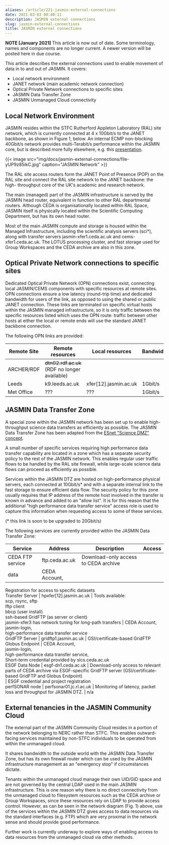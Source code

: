 ```yaml
---
aliases: /article/221-jasmin-external-connections
date: 2021-03-03 08:40:11
description: JASMIN external connections
slug: jasmin-external-connections
title: JASMIN external connections
---
```


**NOTE [January 2021]** This article is now out of date. Some terminology,
names and components are no longer current. A newer version will be posted
here in due course.

This article describes the external connections used to enable movement of
data in to and out of JASMIN. It covers:

- Local network environment
- JANET network (main academic network connection)
- Optical Private Network connections to specific sites
- JASMIN Data Transfer Zone
- JASMIN Unmanaged Cloud connectivity

## Local Network Environment

JASMIN resides within the STFC Rutherford Appleton Laboratory (RAL) site
network, which is currently connected at 4 x 10Gbit/s to the JANET backbone,
as shown in Figure 1, below. An internal ECMP non-blocking 40Gbit/s network
provides multi-Terabit/s performance within the JASMIN core, but is described
more fully elsewhere, e.g. this
[presentation](https://drive.google.com/file/d/0BwP1-0QGmA7_aU5QOTZ3eHBpMzA/view).

{{< image src="img/docs/jasmin-external-connections/file-yUP9z85ikC.jpg" caption="JASMIN Network" >}}

The RAL site access routers form the JANET Point of Presence (POP) on the RAL
site and connect the RAL site network to the JANET backbone: the high-
throughput core of the UK's academic and research network.

The main (managed) part of the JASMIN infrastructure is served by the JASMIN
head router, equivalent in function to other RAL departmental routers.
Although CEDA is organisationally located within RAL Space, JASMIN itself is
physically located within the Scientific Computing Department, but has its own
head router.

Most of the main JASMIN compute and storage is housed within the Managed
Infrastructure, including the scientific analysis servers (sci*), along with
transfer servers jasmin-xfer1.ceda.ac.uk and cems-xfer1.ceda.ac.uk. The LOTUS
processing cluster, and fast storage used for Group Workspaces and the CEDA
archive are also in this zone.

## Optical Private Network connections to specific sites

Dedicated Optical Private Network (OPN) connections exist, connecting local
JASMIN/CEMS components with specific resources at remote sites. OPN
connections ensure a low latency (round-trip time) and dedicated bandwidth for
users of the link, as opposed to using the shared or public JANET connection.
These links are terminated on specific virtual hosts within the JASMIN managed
infrastructure, so it is only traffic between the specific resources listed
which uses the OPN route: traffic between other hosts at either the local or
remote ends will use the standard JANET backbone connection.

The following OPN links are provided:

Remote Site  |  Remote resources  |  Local resources  |  Bandwidth  
---|---|---|---  
ARCHER/RDF  |  ~~dtn02.rdf.ac.uk~~ (RDF no longer available)  |  |  
Leeds  |  k9.leeds.ac.uk  |  xfer[12].jasmin.ac.uk  |  1Gbit/s  
Met Office  |  ???  |  ???  |  1Gbit/s  
  
## JASMIN Data Transfer Zone

A special zone within the JASMIN network has been set up to enable high-
throughput science data transfers as efficiently as possible. The JASMIN Data
Transfer Zone has been adapted from the [ESnet "Science DMZ"
concept](https://fasterdata.es.net/science-dmz/).

A small number of specific services requiring high performance data transfer
capability are located in a zone which has a separate security policy to the
rest of the JASMIN network. This enables regular user traffic flows to be
handled by the RAL site firewall, while large-scale science data flows can
proceed as efficiently as possible.

Services within the JASMIN DTZ are hosted on high-performance physical
servers, each connected at 10Gbit/s* and with a separate internal link to the
fast storage to ensure efficient data flow. The security policy for this zone
usually requires that IP address of the remote host involved in the transfer
is known in advance and added to an "allow list". It is for this reason that
the additional "high performance data transfer service" access role is used to
capture this information when requesting access to some of these services.

(* this link is soon to be upgraded to 20Gbit/s)

The following services are currently provided within the JASMIN Data Transfer
Zone:

Service  |  Address  |  Description  |  Access  
---|---|---|---  
CEDA FTP service  |  ftp.ceda.ac.uk  |  Download-only access to CEDA archive
data  |  CEDA Account,  
Registration for access to specific datasets  
Transfer Server  |  hpxfer[12].jasmin.ac.uk  |  Tools available:  
scp, rsync, sftp  
lftp client  
bbcp (user install)  
ssh-based GridFTP (as server or client)  
jasmin-xfer3 has network tuning for long-path transfers  |  CEDA Account,  
jasmin-login,  
high-performance data transfer service  
GridFTP Server  |  gridftp1.jasmin.ac.uk  |  GSI/certificate-based GridFTP  
Globus Endpoint  |  CEDA Account,  
jasmin-login,  
high-performance data transfer service,  
Short-term credential provided by slcs.ceda.ac.uk  
ESGF Data Node  |  esgf-dn1.ceda.ac.uk  |  Download-only access to relevant
parts of CEDA archive via ESGF-specific GridFTP server (GSI/certificate-based
GridFTP and Globus Endpoint)  
|  ESGF credential and project registration  
perfSONAR node  |  perfsonar01.jc.rl.ac.uk  |  Monitoring of latency, packet
loss and throughput for JASMIN DTZ.  |  n/a  
  
## External tenancies in the JASMIN Community Cloud

The external part of the JASMIN Community Cloud resides in a portion of the
network belonging to NERC rather than STFC. This enables outward-facing
services maintained by non-STFC individuals to be operated from within the
unmanaged cloud.

It shares bandwidth to the outside world with the JASMIN Data Transfer Zone,
but has its own firewall router which can be used by the JASMIN infrastructure
management as an "emergency stop" if circumstances dictate.

Tenants within the unmanaged cloud manage their own UID/GID space and are not
governed by the central LDAP used in the main JASMIN infrastructure. This is
one reason why there is no direct connectivity from the unmanaged cloud to
filesystem resources such as the CEDA archive or Group Workspaces, since these
resources rely on LDAP to provide access control. However, as can be seen in
the network diagram (Fig. 1) above, use of the services within the JASMIN DTZ
gives access to data resources via the standard interfaces (e.g. FTP) which
are very proximal in the network sense and should provide good performance.

Further work is currently underway to explore ways of enabling access to data
resources from the unmanaged cloud via other methods.
